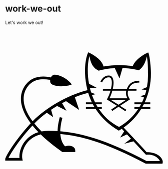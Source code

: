 # work-we-out

Let's work we out!

<svg role="img" viewBox="0 0 24 24" xmlns="http://www.w3.org/2000/svg"><title>Apache Tomcat</title><path d="M12.66 3.494c-.377.637-.544 2.114-.502 3.162l-.005.004c.036.946.165 1.816.372 2.615-3.096.767-6.466 2.795-8.352 4.754-.882-1.19-1.232-2.168-1.336-2.908-.131-.936.092-1.794.646-2.482.867-1.077 2.098-1.153 3.365-.94-.025.2.001.391.081.51.335.494 2.135.668 3.21.189-.793-1.112-2.4-1.654-2.844-1.437a.762.762 0 00-.335.359c-.438-.078-.873-.137-1.19-.134-1.117.008-1.971.398-2.61 1.193-.628.78-.882 1.747-.734 2.8.14.996.633 2.055 1.46 3.154-.138.147-.27.293-.398.436C1.473 17.023 0 19.44 0 19.842v.207h2.658l-.046-.246c-.15-.793.15-1.785.763-2.526.386-.465 1.024-.996 2.027-1.241.891.87 2.027 1.794 3.291 2.685h1.976v-.208a.678.678 0 00-.327-.577c-.312-.204-.794-.232-1.237-.081-.421-.47-.658-1.098-.709-1.877 4.287.38 8.388 2.11 13.015 4.528h2.546l.033-.167c.048-.237-.082-.556-.346-.851-.456-.51-1.349-.752-2.095-.734-.514-.612-3.342-3.591-3.507-3.765a9.626 9.626 0 002.673-2.847h1.388v-.298H20.89a9.81 9.81 0 00.223-.419h.989v-.299h-.845c.628-1.359.975-2.918.942-4.625l.003.002c-.002-.468-.147-2.445-.415-2.989-.726.276-2.047 1.17-2.346 2.084a14.557 14.557 0 00-4.463.056c-.237-.984-1.423-1.736-2.318-2.16zm.164.577c.211 1.148.593 1.869 1.42 2.223.734-.21 1.58-.34 2.448-.388l.717 1.571.46-1.585c.876.029 1.736.142 2.485.349.762-.554 1.057-1.4 1.218-2.138.202.86.178 2.717.18 2.717a9.883 9.883 0 01-.158 1.988l-.824.35.726.11a9.19 9.19 0 01-.198.714l-.703.205.56.201c-.094.253-.2.5-.314.738h-1.16v.299h1.008a8.788 8.788 0 01-.238.419h-.77v.298h.583a8.634 8.634 0 01-2.921 2.748c-1.334-.664-2.341-1.634-3.079-2.748h.446v-.298h-.636a9.195 9.195 0 01-.236-.419h.872v-.299h-1.026a10.12 10.12 0 01-.46-1.094l.522-.147-.659-.263c-.066-.215-.127-.43-.18-.646l1.015-.069-1.16-.615c-.282-1.563-.225-3.08.062-4.221zm2.946 2.97c-.89 0-1.24.909-1.255.948l.252.094c.012-.033.302-.773 1.003-.773.154 0 .262.062.34.195.182.314.152.933 0 1.58h-1.227v.269h1.159a5.679 5.679 0 01-.496 1.225l-.064.112 1.537.967-.865.57.148.224.967-.637 1.043.681.143-.228-.967-.598 1.518-.986v-.001c-.318-.47-.42-.872-.286-1.329h.108l1.167-.001.002-.268h-1.175c.216-.51.52-.968 1.602-.968v-.27c-.999 0-1.596.397-1.883 1.238h-2.154c.15-.672.177-1.333-.046-1.715a.63.63 0 00-.57-.33zm.55 2.313h2.126c-.095.304-.057.763.178 1.157h-2.737c.166-.334.32-.74.433-1.157zm-3.683.321c.155.515.344.997.562 1.451h-.91v.299h1.06c.075.142.153.282.233.419H12.29v.298h1.478c.91 1.416 2.14 2.499 3.534 3.318a9.45 9.45 0 00.456-.28l.362.39-.61.938 1.04-.474.606.652-1.019.776 1.403-.363 1.905 2.05.16-.014c1.007-.086 1.58.46 1.73.63.112.124.179.237.215.326h-2.036c-4.67-2.437-8.771-4.155-13.127-4.53.01-.607.117-1.293.324-2.058l-.4-.108c-.213.786-.325 1.497-.338 2.134-.454-.03-.91-.046-1.371-.046-.391 0-.747.036-1.072.1a14.771 14.771 0 01-1.09-1.21c.546-.57 1.19-1.123 1.893-1.643l.967.668-.316-1.128c.297-.2.603-.394.914-.58l1.434.73-.673-1.162c.198-.106.398-.21.598-.31l2.007 1.346-.66-1.952a15.32 15.32 0 012.034-.667zm3.492 1.105h2.22l-1.084.715zM4.153 14.675c.273.337.577.678.91 1.021a4.104 4.104 0 00-2.007 1.316c-.629.76-.962 1.762-.886 2.622H.495c.337-.728 1.677-2.833 3.658-4.959z"/></svg>
